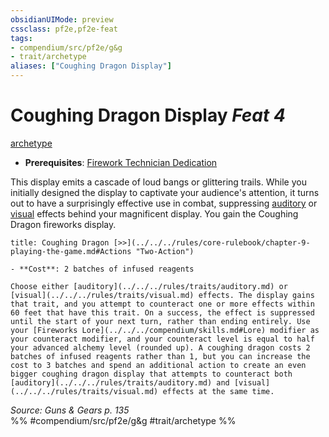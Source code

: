 ```yaml
---
obsidianUIMode: preview
cssclass: pf2e,pf2e-feat
tags:
- compendium/src/pf2e/g&g
- trait/archetype
aliases: ["Coughing Dragon Display"]
---
```

# Coughing Dragon Display  *Feat 4*  
[archetype](../../Rules/traits/archetype.md)  

- **Prerequisites**: [Firework Technician Dedication](firework-technician-dedication-g-g.md)

This display emits a cascade of loud bangs or glittering trails. While you initially designed the display to captivate your audience's attention, it turns out to have a surprisingly effective use in combat, suppressing [auditory](../../Rules/traits/auditory.md) or [visual](../../Rules/traits/visual.md) effects behind your magnificent display. You gain the Coughing Dragon fireworks display.

```ad-embed-ability
title: Coughing Dragon [>>](../../../rules/core-rulebook/chapter-9-playing-the-game.md#Actions "Two-Action")

- **Cost**: 2 batches of infused reagents

Choose either [auditory](../../../rules/traits/auditory.md) or [visual](../../../rules/traits/visual.md) effects. The display gains that trait, and you attempt to counteract one or more effects within 60 feet that have this trait. On a success, the effect is suppressed until the start of your next turn, rather than ending entirely. Use your [Fireworks Lore](../../../compendium/skills.md#Lore) modifier as your counteract modifier, and your counteract level is equal to half your advanced alchemy level (rounded up). A coughing dragon costs 2 batches of infused reagents rather than 1, but you can increase the cost to 3 batches and spend an additional action to create an even bigger coughing dragon display that attempts to counteract both [auditory](../../../rules/traits/auditory.md) and [visual](../../../rules/traits/visual.md) effects at the same time.
```

*Source: Guns & Gears p. 135*  
%% #compendium/src/pf2e/g&g #trait/archetype %%
